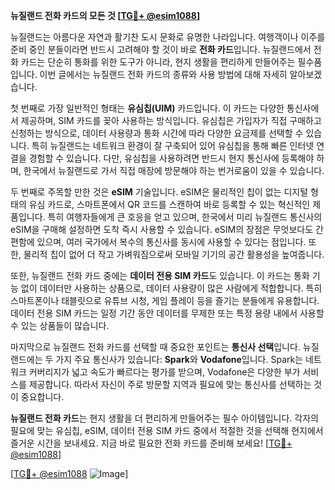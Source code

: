 **뉴질랜드 전화 카드의 모든 것 [[TG💪+ @esim1088](https://t.me/s/esim1088)]**

뉴질랜드는 아름다운 자연과 활기찬 도시 문화로 유명한 나라입니다. 여행객이나 이주를 준비 중인 분들이라면 반드시 고려해야 할 것이 바로 **전화 카드**입니다. 뉴질랜드에서 전화 카드는 단순히 통화를 위한 도구가 아니라, 현지 생활을 편리하게 만들어주는 필수품입니다. 이번 글에서는 뉴질랜드 전화 카드의 종류와 사용 방법에 대해 자세히 알아보겠습니다.

첫 번째로 가장 일반적인 형태는 **유심칩(UIM)** 카드입니다. 이 카드는 다양한 통신사에서 제공하며, SIM 카드를 꽂아 사용하는 방식입니다. 유심칩은 가입자가 직접 구매하고 신청하는 방식으로, 데이터 사용량과 통화 시간에 따라 다양한 요금제를 선택할 수 있습니다. 특히 뉴질랜드는 네트워크 환경이 잘 구축되어 있어 유심칩을 통해 빠른 인터넷 연결을 경험할 수 있습니다. 다만, 유심칩을 사용하려면 반드시 현지 통신사에 등록해야 하며, 한국에서 뉴질랜드로 가서 직접 매장에 방문해야 하는 번거로움이 있을 수 있습니다.

두 번째로 주목할 만한 것은 **eSIM** 기술입니다. eSIM은 물리적인 칩이 없는 디지털 형태의 유심 카드로, 스마트폰에서 QR 코드를 스캔하여 바로 등록할 수 있는 혁신적인 제품입니다. 특히 여행자들에게 큰 호응을 얻고 있으며, 한국에서 미리 뉴질랜드 통신사의 eSIM을 구매해 설정하면 도착 즉시 사용할 수 있습니다. eSIM의 장점은 무엇보다도 간편함에 있으며, 여러 국가에서 복수의 통신사를 동시에 사용할 수 있다는 점입니다. 또한, 물리적 칩이 없어 더 작고 가벼워짐으로써 모바일 기기의 공간 활용성을 높여줍니다.

또한, 뉴질랜드 전화 카드 중에는 **데이터 전용 SIM 카드**도 있습니다. 이 카드는 통화 기능 없이 데이터만 사용하는 상품으로, 데이터 사용량이 많은 사람에게 적합합니다. 특히 스마트폰이나 태블릿으로 유튜브 시청, 게임 플레이 등을 즐기는 분들에게 유용합니다. 데이터 전용 SIM 카드는 일정 기간 동안 데이터를 무제한 또는 특정 용량 내에서 사용할 수 있는 상품들이 많습니다.

마지막으로 뉴질랜드 전화 카드를 선택할 때 중요한 포인트는 **통신사 선택**입니다. 뉴질랜드에는 두 가지 주요 통신사가 있습니다: **Spark**와 **Vodafone**입니다. Spark는 네트워크 커버리지가 넓고 속도가 빠르다는 평가를 받으며, Vodafone은 다양한 부가 서비스를 제공합니다. 따라서 자신이 주로 방문할 지역과 필요에 맞는 통신사를 선택하는 것이 중요합니다.

**뉴질랜드 전화 카드**는 현지 생활을 더 편리하게 만들어주는 필수 아이템입니다. 각자의 필요에 맞는 유심칩, eSIM, 데이터 전용 SIM 카드 중에서 적절한 것을 선택해 현지에서 즐거운 시간을 보내세요. 지금 바로 필요한 전화 카드를 준비해 보세요! [[TG💪+ @esim1088](https://t.me/s/esim1088)]

[[TG💪+ @esim1088](https://t.me/s/esim1088) ![Image](https://i.postimg.cc/Y0z9fWf4/image.png)]